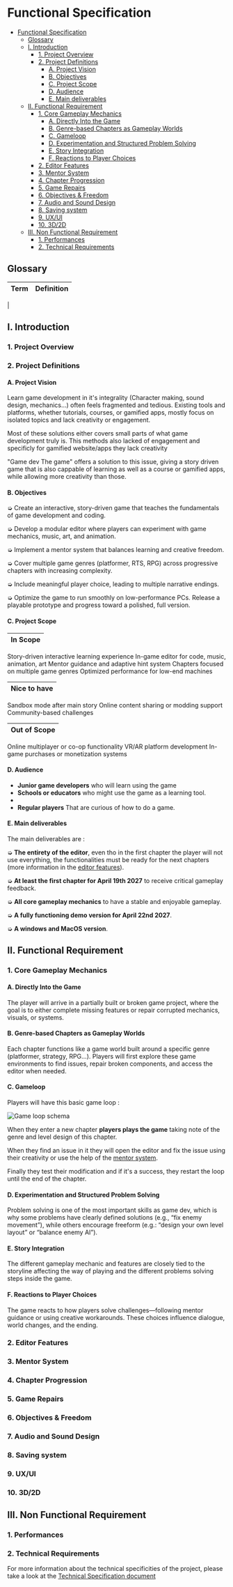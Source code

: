 # Functional Specification

- [Functional Specification](#functional-specification)
  - [Glossary](#glossary)
  - [I. Introduction](#i-introduction)
    - [1. Project Overview](#1-project-overview)
    - [2. Project Definitions](#2-project-definitions)
      - [A. Project Vision](#a-project-vision)
      - [B. Objectives](#b-objectives)
      - [C. Project Scope](#c-project-scope)
      - [D. Audience](#d-audience)
      - [E. Main deliverables](#e-main-deliverables)
  - [II. Functional Requirement](#ii-functional-requirement)
    - [1. Core Gameplay Mechanics](#1-core-gameplay-mechanics)
      - [A. Directly Into the Game](#a-directly-into-the-game)
      - [B. Genre-based Chapters as Gameplay Worlds](#b-genre-based-chapters-as-gameplay-worlds)
      - [C. Gameloop](#c-gameloop)
      - [D. Experimentation and Structured Problem Solving](#d-experimentation-and-structured-problem-solving)
      - [E. Story Integration](#e-story-integration)
      - [F. Reactions to Player Choices](#f-reactions-to-player-choices)
    - [2. Editor Features](#2-editor-features)
    - [3. Mentor System](#3-mentor-system)
    - [4. Chapter Progression](#4-chapter-progression)
    - [5. Game Repairs](#5-game-repairs)
    - [6. Objectives \& Freedom](#6-objectives--freedom)
    - [7. Audio and Sound Design](#7-audio-and-sound-design)
    - [8. Saving system](#8-saving-system)
    - [9. UX/UI](#9-uxui)
    - [10. 3D/2D](#10-3d2d)
  - [III. Non Functional Requirement](#iii-non-functional-requirement)
    - [1. Performances](#1-performances)
    - [2. Technical Requirements](#2-technical-requirements)


## Glossary
|Term | Definition|
|-----|-----------|
| 

## I. Introduction

### 1. Project Overview

### 2. Project Definitions

#### A. Project Vision

Learn game development in it's integrality (Character making, sound design, mechanics...) often feels fragmented and tedious. Existing tools and platforms, whether tutorials, courses, or gamified apps, mostly focus on isolated topics and lack creativity or engagement.

Most of these solutions either covers small parts of what game development truly is. This methods also lacked of engagement and specificly for gamified website/apps they lack creativity

"Game dev The game" offers a solution to this issue, giving a story driven game that is also cappable of learning as well as a course or gamified apps, while allowing more creativity than those.

#### B. Objectives

➭ Create an interactive, story-driven game that teaches the fundamentals of game development and coding.

➭ Develop a modular editor where players can experiment with game mechanics, music, art, and animation.

➭ Implement a mentor system that balances learning and creative freedom.

➭ Cover multiple game genres (platformer, RTS, RPG) across progressive chapters with increasing complexity.

➭ Include meaningful player choice, leading to multiple narrative endings.

➭ Optimize the game to run smoothly on low-performance PCs. Release a playable prototype and progress toward a polished, full version.

#### C. Project Scope

|In Scope|
|--------|
Story-driven interactive learning experience
In-game editor for code, music, animation, art
Mentor guidance and adaptive hint system
Chapters focused on multiple game genres
Optimized performance for low-end machines


|Nice to have|
|------------|
Sandbox mode after main story
Online content sharing or modding support
Community-based challenges


|Out of Scope|
|------------|
Online multiplayer or co-op functionality
VR/AR platform development
In-game purchases or monetization systems

#### D. Audience

- **Junior game developers** who will learn using the game
- **Schools or educators** who might use the game as a learning tool.
- 
- **Regular players** That are curious of how to do a game.

#### E. Main deliverables

The main deliverables are :

➭ **The entirety of the editor**, even tho in the first chapter the player will not use everything, the functionalities must be ready for the next chapters (more information in the [editor features](#2-editor-features)).

➭ **At least the first chapter for April 19th 2027** to receive critical gameplay feedback.

➭ **All core gameplay mechanics** to have a stable and enjoyable gameplay.

➭ **A fully functioning demo version for April 22nd 2027**.

➭ **A windows and MacOS version**.

## II. Functional Requirement

### 1. Core Gameplay Mechanics

#### A. Directly Into the Game

The player will arrive in a partially built or broken game project, where the goal is to either complete missing features or repair corrupted mechanics, visuals, or systems.

#### B. Genre-based Chapters as Gameplay Worlds

Each chapter functions like a game world built around a specific genre (platformer, strategy, RPG...). 
Players will first explore these game environments to find issues, repair broken components, and access the editor when needed.

#### C. Gameloop

Players will have this basic game loop :

![Game loop schema](/documents/images/game_loop_schema.png)

When they enter a new chapter **players plays the game** taking note of the genre and level design of this chapter.

When they find an issue in it they will open the editor and fix the issue using their creativity or use the help of the [mentor system](#3-mentor-system).

Finally they test their modification and if it's a success, they restart the loop until the end of the chapter. 

#### D. Experimentation and Structured Problem Solving

Problem solving is one of the most important skills as game dev, which is why some problems have clearly defined solutions (e.g., “fix enemy movement”), while others encourage freeform (e.g.: “design your own level layout” or “balance enemy AI”).

#### E. Story Integration

The different gameplay mechanic and features are closely tied to the storyline affecting the way of playing and the different problems solving steps inside the game.

#### F. Reactions to Player Choices

The game reacts to how players solve challenges—following mentor guidance or using creative workarounds. These choices influence dialogue, world changes, and the ending.


### 2. Editor Features


### 3. Mentor System

### 4. Chapter Progression

### 5. Game Repairs

### 6. Objectives & Freedom 

### 7. Audio and Sound Design

### 8. Saving system

### 9. UX/UI

### 10. 3D/2D


## III. Non Functional Requirement

### 1. Performances


### 2. Technical Requirements

For more information about the technical specificities of the project, please take a look at the [Technical Specification document]()